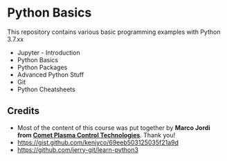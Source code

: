 # Python Basics
This repository contains various basic programming examples with Python 3.7.xx

- Jupyter - Introduction
- Python Basics
- Python Packages
- Advanced Python Stuff
- Git
- Python Cheatsheets


## Credits
* Most of the content of this course was put together by **Marco Jordi from [Comet Plasma Control Technologies](https://comet.tech)**. Thank you!
* https://gist.github.com/kenjyco/69eeb503125035f21a9d
* https://github.com/jerry-git/learn-python3
